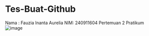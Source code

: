 # Tes-Buat-Github
Nama : Fauzia Inanta Aurelia NIM: 240911604
Pertemuan 2 Pratikum
![image](https://github.com/user-attachments/assets/642b4a5a-57ca-4417-9b05-7b3f7816c5ac)
